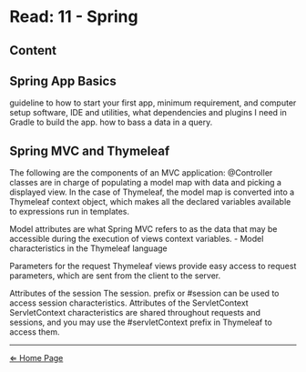 # Read: 11 - Spring

## Content

## Spring App Basics

guideline to how to start your first app, minimum requirement, and computer setup software, IDE and utilities, what dependencies and plugins I need in Gradle to build the app. how to bass a data in a query. 

## Spring MVC and Thymeleaf

The following are the components of an MVC application:
@Controller classes are in charge of populating a model map with data and picking a displayed view.
In the case of Thymeleaf, the model map is converted into a Thymeleaf context object, which makes all the declared variables available to expressions run in templates.

Model attributes are what Spring MVC refers to as the data that may be accessible during the execution of views context variables. - Model characteristics in the Thymeleaf language


Parameters for the request
Thymeleaf views provide easy access to request parameters, which are sent from the client to the server.


Attributes of the session
The session. prefix or #session can be used to access session characteristics.
Attributes of the ServletContext
ServletContext characteristics are shared throughout requests and sessions, and you may use the #servletContext prefix in Thymeleaf to access them.

***

[⇐ Home Page](../../README.md)